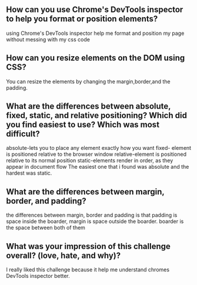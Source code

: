 <!DOCTYPE html>
<html>
  <head>
    <meta charset="utf-8">
    <title>position reflection </title>
  </head>
  <body>
  <h2>How can you use Chrome's DevTools inspector to help you format or position elements?</h2>
    <p> using Chrome's DevTools inspector help me format and position my page without messing with my css code</p>
  <h2>How can you resize elements on the DOM using CSS?</h2>
    <p>You can resize the elements by changing the margin,border,and the padding.</p>
  <h2>What are the differences between absolute, fixed, static, and relative positioning? Which did you find easiest to use? Which was most difficult?</h2>
    <p>absolute-lets you to place any element exactly how you want
        fixed- element is positioned relative to the browser window relative-element is positioned relative to its normal position
        static-elements render in order, as they appear in document flow
        The easiest one that i found was absolute and the hardest was static.
    </p>
  <h2>What are the differences between margin, border, and padding?</h2>
    <p>the differences between margin, border  and padding is that padding is space inside the boarder, margin is space outside the boarder. boarder is the space between both of them </p>
  <h2>What was your impression of this challenge overall? (love, hate, and why)?</h2>
    <p>I really liked this challenge because it help me understand chromes DevTools inspector better.  </p>
  </body>
</html>
